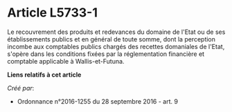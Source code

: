 # Article L5733-1

Le recouvrement des produits et redevances du domaine de l'Etat ou de ses établissements publics et en général de toute
somme, dont la perception incombe aux comptables publics chargés des recettes domaniales de l'Etat, s'opère dans les
conditions fixées par la réglementation financière et comptable applicable à Wallis-et-Futuna.

**Liens relatifs à cet article**

_Créé par_:

  - Ordonnance n°2016-1255 du 28 septembre 2016 - art. 9
